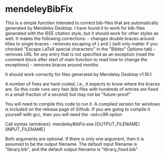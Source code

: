 # mendeleyBibFix

This is a simple function intended to correct bib-files that are automatically generated by Mendeley Desktop. I have found it to work for bib-files generated with the IEEE citation style, but it should work for other styles as well. It makes the following corrections:
		- changes double braces around titles to single braces
		- removes escaping of { and } (will only matter if you checked "Escape LaTeX special characters" in the "Bibtex" Options tab)
		- removes URL for any entry that is not specified as an exception (read the comment block after start of main function to read how to change the exceptions)
    - removes braces around months

It should work correctly for files generated by Mendeley Desktop v1.16.1.

A number of fixes are hard-coded, i.e., it expects to know where the braces are. So this code runs very fast (bib files with hundreds of entries are fixed in a small fraction of a second) but may not be "future-proof"

You will need to compile this code to run it. A compiled version for windows is included on the release page of Github. If you are going to compile it yourself with gcc, then you will need the -std=c99 option

Call syntax (windows):
 		mendeleyBibFix.exe [OUTPUT_FILENAME] [INPUT_FILENAME]

Both arguments are optional. If there is only one argument, then it is assumed to be the output filename. The default input filename is "library.bib", and the default output filename is "library_fixed.bib"
